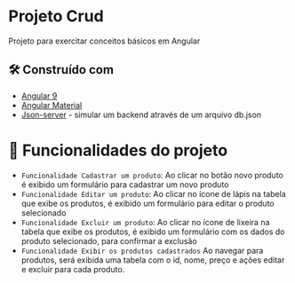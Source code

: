 # Projeto Crud

Projeto para exercitar conceitos básicos em Angular


## 🛠️ Construído com

* [Angular 9](https://angular.io/docs)
* [Angular Material](https://material.angular.io/) 
* [Json-server](https://github.com/typicode/json-server) - simular um backend através de um arquivo db.json


# :hammer: Funcionalidades do projeto
- `Funcionalidade Cadastrar um produto`: Ao clicar no botão novo produto é exibido um formulário para cadastrar um novo produto
- `Funcionalidade Editar um produto`: Ao clicar no ícone de lápis na tabela que exibe os produtos, é exibido um formulário para editar o produto selecionado
- `Funcionalidade Excluir um produto`: Ao clicar no ícone de lixeira na tabela que exibe os produtos, é exibido um formulário com os dados do produto selecionado, para confirmar a exclusão
- `Funcionalidade Exibir os produtos cadastrados` Ao navegar para produtos, será exibida uma tabela com o id, nome, preço e ações editar e excluir para cada produto.
